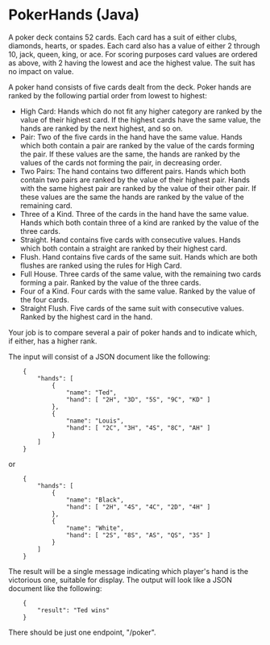 # PokerHands (Java)

A poker deck contains 52 cards. Each card has a suit of either
clubs, diamonds, hearts, or spades. Each card also has a value of either
2 through 10, jack, queen, king, or ace. For scoring purposes card values
are ordered as above, with 2 having the lowest and ace the highest value.
The suit has no impact on value.

A poker hand consists of five cards dealt from the deck. Poker hands are
ranked by the following partial order from lowest to highest:

* High Card: Hands which do not fit any higher category are ranked by the value of their highest card. If the highest cards have the same value, the hands are ranked by the next highest, and so on.
* Pair: Two of the five cards in the hand have the same value. Hands which both contain a pair are ranked by the value of the cards forming the pair. If these values are the same, the hands are ranked by the values of the cards not forming the pair, in decreasing order.
* Two Pairs: The hand contains two different pairs. Hands which both contain two pairs are ranked by the value of their highest pair. Hands with the same highest pair are ranked by the value of their other pair. If these values are the same the hands are ranked by the value of the remaining card.
* Three of a Kind. Three of the cards in the hand have the same value. Hands which both contain three of a kind are ranked by the value of the three cards.
* Straight. Hand contains five cards with consecutive values. Hands which both contain a straight are ranked by their highest card.
* Flush. Hand contains five cards of the same suit. Hands which are both flushes are ranked using the rules for High Card.
* Full House. Three cards of the same value, with the remaining two cards forming a pair. Ranked by the value of the three cards.
* Four of a Kind. Four cards with the same value. Ranked by the value of the four cards.
* Straight Flush. Five cards of the same suit with consecutive values. Ranked by the highest card in the hand.

Your job is to compare several a pair of poker hands and to indicate which, if either, has a higher rank.

The input will consist of a JSON document like the following:

		{
			"hands": [
				{
					"name": "Ted",
					"hand": [ "2H", "3D", "5S", "9C", "KD" ]
				},
				{
					"name": "Louis",
					"hand": [ "2C", "3H", "4S", "8C", "AH" ]
				}
			]
		}

or

		{
			"hands": [
				{
					"name": "Black",
					"hand": [ "2H", "4S", "4C", "2D", "4H" ]
				},
				{
					"name": "White",
					"hand": [ "2S", "8S", "AS", "QS", "3S" ]
				}
			]
		}

The result will be a single message indicating which player's hand is the victorious
one, suitable for display. The output will look like a JSON document like the following:

		{
			"result": "Ted wins"
		}

There should be just one endpoint, "/poker".
